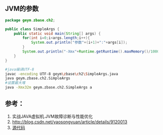 
## JVM的参数

```java
package geym.zbase.ch2;

public class SimpleArgs {
	public static void main(String[] args) {
		for(int i=0;i<args.length;i++){
			System.out.println("参数"+(i+1)+":"+args[i]);
		}
		System.out.println("-Xmx"+Runtime.getRuntime().maxMemory()/1000/1000+"M");
	}
}
```

```bash
#java编译UTF-8
javac -encoding UTF-8 geym\zbase\ch2\SimpleArgs.java
java geym.zbase.ch2.SimpleArgs
#设置最大堆
java -Xmx32m geym.zbase.ch2.SimpleArgs a
```

## 参考：

1. 实战JAVA虚拟机.JVM故障诊断与性能优化
2. http://blog.csdn.net/yaosongyuan/article/details/9120013
3. [源代码](https://github.com/reymont/JVMInPractice.git)